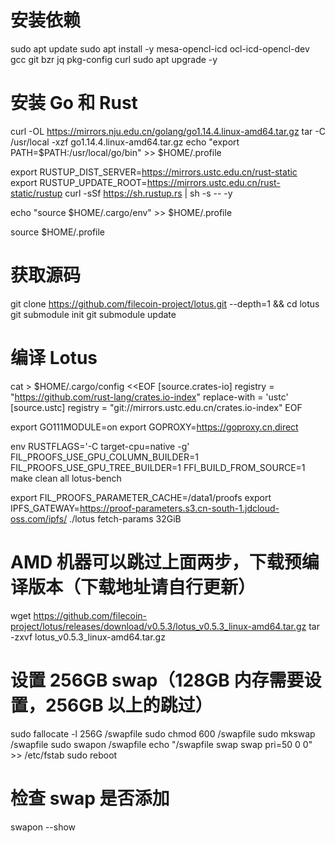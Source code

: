 # 安装依赖
sudo apt update
sudo apt install -y mesa-opencl-icd ocl-icd-opencl-dev gcc git bzr jq pkg-config curl
sudo apt upgrade -y

# 安装 Go 和 Rust
curl -OL https://mirrors.nju.edu.cn/golang/go1.14.4.linux-amd64.tar.gz
tar -C /usr/local -xzf go1.14.4.linux-amd64.tar.gz
echo "export PATH=$PATH:/usr/local/go/bin" >> $HOME/.profile

export RUSTUP_DIST_SERVER=https://mirrors.ustc.edu.cn/rust-static
export RUSTUP_UPDATE_ROOT=https://mirrors.ustc.edu.cn/rust-static/rustup
curl -sSf https://sh.rustup.rs | sh -s -- -y

echo "source $HOME/.cargo/env" >> $HOME/.profile

source $HOME/.profile

# 获取源码
git clone https://github.com/filecoin-project/lotus.git --depth=1 && cd lotus
git submodule init
git submodule update

# 编译 Lotus
cat > $HOME/.cargo/config <<EOF
[source.crates-io]
registry = "https://github.com/rust-lang/crates.io-index"
replace-with = 'ustc'
[source.ustc]
registry = "git://mirrors.ustc.edu.cn/crates.io-index"
EOF

export GO111MODULE=on
export GOPROXY=https://goproxy.cn,direct

env RUSTFLAGS='-C target-cpu=native -g' FIL_PROOFS_USE_GPU_COLUMN_BUILDER=1 FIL_PROOFS_USE_GPU_TREE_BUILDER=1 FFI_BUILD_FROM_SOURCE=1 make clean all lotus-bench

export FIL_PROOFS_PARAMETER_CACHE=/data1/proofs
export IPFS_GATEWAY=https://proof-parameters.s3.cn-south-1.jdcloud-oss.com/ipfs/
./lotus fetch-params 32GiB

# AMD 机器可以跳过上面两步，下载预编译版本（下载地址请自行更新）
wget https://github.com/filecoin-project/lotus/releases/download/v0.5.3/lotus_v0.5.3_linux-amd64.tar.gz
tar -zxvf lotus_v0.5.3_linux-amd64.tar.gz

# 设置 256GB swap（128GB 内存需要设置，256GB 以上的跳过）
sudo fallocate -l 256G /swapfile
sudo chmod 600 /swapfile
sudo mkswap /swapfile
sudo swapon /swapfile
echo "/swapfile swap swap pri=50 0 0" >> /etc/fstab
sudo reboot

# 检查 swap 是否添加
swapon --show